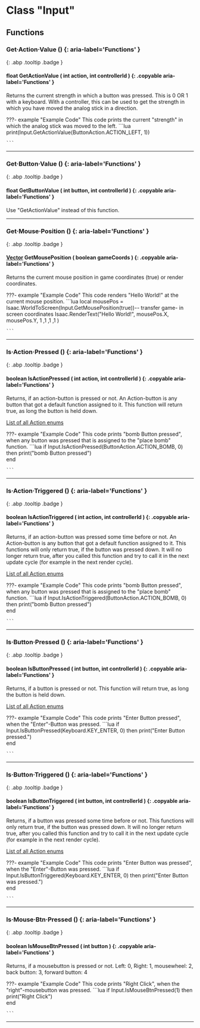 # Class "Input"
## Functions
### Get·Action·Value () {: aria-label='Functions' }
[ ](#){: .abp .tooltip .badge }
#### float GetActionValue ( int action, int controllerId ) {: .copyable aria-label='Functions' }

Returns the current strength in which a button was pressed. This is 0 OR 1 with a keyboard. With a controller, this can be used to get the strength in which you have moved the analog stick in a direction.

???- example "Example Code"
    This code prints the current "strength" in which the analog stick was moved to the left.
    ```lua 
    print(Input.GetActionValue(ButtonAction.ACTION_LEFT, 1))   
    
    ```

___ 
### Get·Button·Value () {: aria-label='Functions' }
[ ](#){: .abp .tooltip .badge }
#### float GetButtonValue ( int button, int controllerId ) {: .copyable aria-label='Functions' }

Use "GetActionValue" instead of this function.
___ 
### Get·Mouse·Position () {: aria-label='Functions' }
[ ](#){: .abp .tooltip .badge }
#### [Vector](../Vector) GetMousePosition ( boolean gameCoords ) {: .copyable aria-label='Functions' }

Returns the current mouse position in game coordinates (true) or render coordinates.

???- example "Example Code"
    This code renders "Hello World!" at the current mouse position.
    ```lua 
    local mousePos = Isaac.WorldToScreen(Input.GetMousePosition(true))-- transfer game- in screen coordinates
    Isaac.RenderText("Hello World!", mousePos.X, mousePos.Y, 1 ,1 ,1 ,1 )
    
    ```

___ 
### Is·Action·Pressed () {: aria-label='Functions' }
[ ](#){: .abp .tooltip .badge }
#### boolean IsActionPressed ( int action, int controllerId ) {: .copyable aria-label='Functions' }

Returns, if an action-button is pressed or not. An Action-button is any button that got a default function assigned to it. This function will return true, as long the button is held down.

[List of all Action enums](../enums/ButtonAction)

???- example "Example Code"
    This code prints "bomb Button pressed", when any button was pressed that is assigned to the "place bomb" function.
    ```lua 
    if Input.IsActionPressed(ButtonAction.ACTION_BOMB, 0)  then
        print("bomb Button pressed")   
    end
    
    ```
___ 
### Is·Action·Triggered () {: aria-label='Functions' }
[ ](#){: .abp .tooltip .badge }
#### boolean IsActionTriggered ( int action, int controllerId ) {: .copyable aria-label='Functions' }

Returns, if an action-button was pressed some time before or not. An Action-button is any button that got a default function assigned to it. This functions will only return true, if the button was pressed down. It will no longer return true, after you called this function and try to call it in the next update cycle (for example in the next render cycle).

[List of all Action enums](../enums/ButtonAction)

???- example "Example Code"
    This code prints "bomb Button pressed", when any button was pressed that is assigned to the "place bomb" function.
    ```lua 
    if Input.IsActionTriggered(ButtonAction.ACTION_BOMB, 0)  then
        print("bomb Button pressed")   
    end
    
    ```
___ 
### Is·Button·Pressed () {: aria-label='Functions' }
[ ](#){: .abp .tooltip .badge }
#### boolean IsButtonPressed ( int button, int controllerId ) {: .copyable aria-label='Functions' }

Returns, if a button is pressed or not. This function will return true, as long the button is held down.

[List of all Action enums](../enums/ButtonAction)

???- example "Example Code"
    This code prints "Enter Button pressed", when the "Enter"-Button was pressed.
    ```lua 
    if Input.IsButtonPressed(Keyboard.KEY_ENTER, 0)  then
        print("Enter Button pressed.")   
    end
    
    ```
___ 
### Is·Button·Triggered () {: aria-label='Functions' }
[ ](#){: .abp .tooltip .badge }
#### boolean IsButtonTriggered ( int button, int controllerId ) {: .copyable aria-label='Functions' }

Returns, if a button was pressed some time before or not. This functions will only return true, if the button was pressed down. It will no longer return true, after you called this function and try to call it in the next update cycle (for example in the next render cycle).

[List of all Action enums](../enums/ButtonAction)

???- example "Example Code"
    This code prints "Enter Button was pressed", when the "Enter"-Button was pressed.
    ```lua 
    if Input.IsButtonTriggered(Keyboard.KEY_ENTER, 0)  then
        print("Enter Button was pressed.")   
    end
    
    ```
___ 
### Is·Mouse·Btn·Pressed () {: aria-label='Functions' }
[ ](#){: .abp .tooltip .badge }
#### boolean IsMouseBtnPressed ( int button ) {: .copyable aria-label='Functions' }

Returns, if a mousebutton is pressed or not.
Left: 0, Right: 1, mousewheel: 2, back button: 3, forward button: 4

???- example "Example Code"
    This code prints "Right Click", when the "right"-mousebutton was pressed.
    ```lua 
    if Input.IsMouseBtnPressed(1)  then
        print("Right Click")   
    end
    
    ```

___ 
